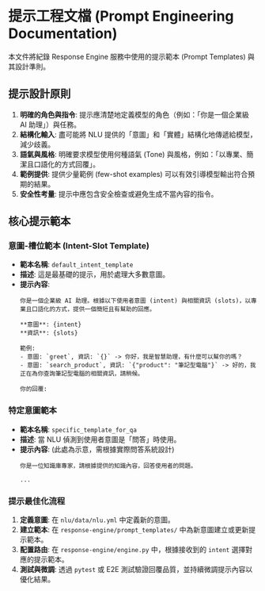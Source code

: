 # 提示工程文檔 (Prompt Engineering Documentation)

本文件將紀錄 Response Engine 服務中使用的提示範本 (Prompt Templates) 與其設計準則。

## 提示設計原則
1.  **明確的角色與指令**: 提示應清楚地定義模型的角色（例如：「你是一個企業級 AI 助理」）與任務。
2.  **結構化輸入**: 盡可能將 NLU 提供的「意圖」和「實體」結構化地傳遞給模型，減少歧義。
3.  **語氣與風格**: 明確要求模型使用何種語氣 (Tone) 與風格，例如：「以專業、簡潔且口語化的方式回覆」。
4.  **範例提供**: 提供少量範例 (few-shot examples) 可以有效引導模型輸出符合預期的結果。
5.  **安全性考量**: 提示中應包含安全檢查或避免生成不當內容的指令。

## 核心提示範本
### 意圖-槽位範本 (Intent-Slot Template)
- **範本名稱**: `default_intent_template`
- **描述**: 這是最基礎的提示，用於處理大多數意圖。
- **提示內容**:
  ```
  你是一個企業級 AI 助理。根據以下使用者意圖 (intent) 與相關資訊 (slots)，以專業且口語化的方式，提供一個簡短且有幫助的回應。

  **意圖**: {intent}
  **資訊**: {slots}

  範例:
  - 意圖: `greet`, 資訊: `{}` -> 你好，我是智慧助理，有什麼可以幫你的嗎？
  - 意圖: `search_product`, 資訊: `{"product": "筆記型電腦"}` -> 好的，我正在為你查詢筆記型電腦的相關資訊，請稍候。

  你的回覆:
  ```

### 特定意圖範本
- **範本名稱**: `specific_template_for_qa`
- **描述**: 當 NLU 偵測到使用者意圖是「問答」時使用。
- **提示內容**: (此處為示意，需根據實際問答系統設計)
  ```
  你是一位知識庫專家，請根據提供的知識內容，回答使用者的問題。
  
  ...
  ```

### 提示最佳化流程
1.  **定義意圖**: 在 `nlu/data/nlu.yml` 中定義新的意圖。
2.  **建立範本**: 在 `response-engine/prompt_templates/` 中為新意圖建立或更新提示範本。
3.  **配置路由**: 在 `response-engine/engine.py` 中，根據接收到的 `intent` 選擇對應的提示範本。
4.  **測試與微調**: 透過 `pytest` 或 E2E 測試驗證回覆品質，並持續微調提示內容以優化結果。
